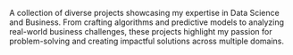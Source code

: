 A collection of diverse projects showcasing my expertise in Data Science and Business. From crafting algorithms and predictive models to analyzing real-world business challenges, these projects highlight my passion for problem-solving and creating impactful solutions across multiple domains.
